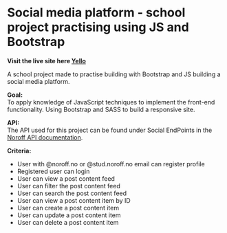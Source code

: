 # Social media platform - school project practising using JS and Bootstrap 

**Visit the live site here [Yello](https://timely-unicorn-ff32cd.netlify.app/)**

A school project made to practise building with Bootstrap and JS building a social media platform. 

**Goal:**<br/> 
To apply knowledge of JavaScript techniques to implement the front-end functionality. Using Bootstrap and SASS to build a responsive site. 

**API:**<br/> 
The API used for this project can be found under Social EndPoints in the [Noroff API documentation](https://noroff-api-docs.netlify.app/).

**Criteria:**
- User with @noroff.no or @stud.noroff.no email can register profile
- Registered user can login
- User can view a post content feed
- User can filter the post content feed
- User can search the post content feed
- User can view a post content item by ID
- User can create a post content item
- User can update a post content item
- User can delete a post content item



